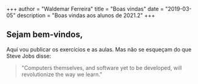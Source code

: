 +++
author = "Waldemar Ferreira"
title = "Boas vindas"
date = "2019-03-05"
description = "Boas vindas aos alunos de 2021.2"
+++

## Sejam bem-vindos,

Aqui vou publicar os exercícios e as aulas. Mas não se esqueçam do que Steve Jobs disse:

>"Computers themselves, and software yet to be developed, will revolutionize the way we learn."